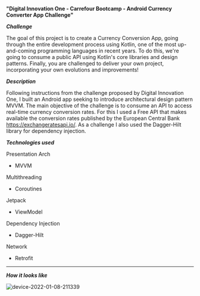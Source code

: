 <b><strong>"Digital Innovation One - Carrefour Bootcamp - Android Currency Converter App Challenge"</b></strong>

<b><i>Challenge</b></i>

The goal of this project is to create a Currency Conversion App, going through the entire development process using Kotlin, one of the most up-and-coming programming languages in recent years. To do this, we're going to consume a public API using Kotlin's core libraries and design patterns. Finally, you are challenged to deliver your own project, incorporating your own evolutions and improvements!


<b><i>Description</b></i>

Following instructions from the challenge proposed by Digital Innovation One, I built an Android app seeking to introduce architectural design pattern MVVM. The main objective of the challenge is to consume an API to access real-time currency conversion rates. For this I used a Free API that makes available the conversion rates published by the European Central Bank https://exchangeratesapi.io/. As a challenge I also used the Dagger-Hilt library for dependency injection.

<b><i>Technologies used</b></i>

Presentation Arch
- MVVM

Multithreading
- Coroutines

Jetpack
- ViewModel

Dependency Injection
- Dagger-Hilt

Network
- Retrofit

____

<b><i>How it looks like</b></i>

![device-2022-01-08-211339](https://user-images.githubusercontent.com/72701893/148664364-c1f0aa0e-9acc-4b02-94d7-f01d5896f838.png)

